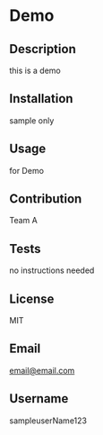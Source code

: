 # Demo

## Description 

this is a demo

## Installation 

sample only

## Usage 

for Demo

## Contribution 

Team A

## Tests 

no instructions needed

## License 

MIT

## Email 

email@email.com

## Username 

sampleuserName123

